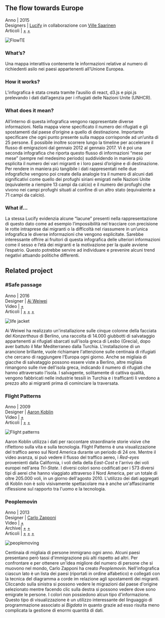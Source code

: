 ## The flow towards Europe

Anno | 2015<br>
Designers | [Lucify](https://www.lucify.com) in collaborazione con [Ville Saarinen](https://blog.lucify.com/@vsaarinen) <br>
Articoli | [+](https://www.lucify.com/the-flow-towards-europe/)
           [+](https://blog.lucify.com/a-novel-visualisation-of-the-refugee-crisis-565e40ab5a50)
           
 ![FlowTE](https://i.ytimg.com/vi/_TtBscARRzo/maxresdefault.jpg)

### What’s?
Una mappa interattiva contenente le informazioni relative al numero di richiedenti asilo nei paesi appartenenti all’Unione Europea.

### How it  works?
L’infografica è stata creata tramite l’ausilio di react, d3.js e pipi.js prelevando i dati dall’agenzia per i rifugiati delle Nazioni Unite (UNHCR).

### What does it mean?
All’interno di questa infografica vengono rappresentate diverse informazioni.
Nella mappa viene specificato il numero dei rifugiati e gli spostamenti dal paese d’origine a quello di destinazione.
Importante specificare che ogni punto presente sulla mappa corrisponde ad un’unita di 25 persone.
È possibile inoltre scorrere lungo la timeline per accelerare il flusso di emigrazioni dal gennaio 2012 al gennaio 2017.
Vi è poi una seconda infografica che riporta questo flusso di informazioni “mese per mese” (sempre nel medesimo periodo) suddividendo in maniera più esplicita il numero dei vari migranti e i loro paesi d’origine e di destinazione.
Per rendere in maniera più tangibile i dati rappresentati nelle due infografiche vengono poi create della analogie tra il numero di alcuni dati significativi come quello dei profughi siriani emigrati nelle Nazioni Unite (equivalente a riempire 13 campi da calcio) e il numero dei profughi che vivono nei campi profughi situati al confine di un altro stato (equivalente a 71 campi da calcio).

### What if...
La stessa Lucify evidenzia alcune “lacune” presenti nella rappresentazione di questo dato come ad esempio l’impossibilità nel tracciare con precisione le rotte intraprese dai migranti o la difficoltà nel riassumere in un’unica infografica le diverse informazioni che vengono esplicitate.
Sarebbe interessante offrire ai fruitori di questa infografica delle ulteriori informazioni come il sesso e l’età dei migranti e la motivazione per la quale avviene l’espatrio. Questo potrebbe servire ad individuare e prevenire alcuni trend negativi attuando politiche differenti.

## Related project
### #Safe passage

Anno | 2016<br>
Designer | [Ai Weiwei](http://aiweiwei.com/)<br>
Video | [+](http://edition.cnn.com/videos/world/2016/02/15/germany-weiwei-art-life-jackets-pkg-shubert.cnn)<br>
Articoli | [+](http://edition.cnn.com/2016/02/14/arts/ai-weiwei-berlin-life-jackets/index.html) 
[+](hhttp://www.thisiscolossal.com/2016/02/ai-weiwei-konzerthaus-refugee-life-vests/) 
[+](https://theculturetrip.com/europe/germany/articles/ai-weiwei-covers-berlins-konzerthaus-in-refugee-life-jackets/) 

![life jacket](http://i.cdn-vita.it/blobs/variants/7/9/f/a/79fa5b39-b236-42df-8fc6-00d7e148ee20_large.jpg?_636294143532975143)

Ai Weiwei ha realizzato un'installazione sulle cinque colonne della facciata del _Konzerthaus_ di Berlino, una raccolta di 14.000 giubbotti di salvataggio appartenenti ai rifugiati sbarcati sull'isola greca di Lesbo (Grecia), dopo aver battuto il Mar Mediterraneo dalla Turchia. L'installazione di un arancione brillante, vuole richiamare l'attenzione sulle centinaia di rifugiati che cercano di raggiungere l'Europa ogni giorno. Anche se migliaia di giacche di salvataggio possono essere viste a Berlino, altre migliaia rimangono sulle rive dell'isola greca, indicando il numero di rifugiati che hanno attraversato l'isola. I salvagente, solitamente di cattiva qualità, vengono fabbricati nelle industrie tessili in Turchia e i trafficanti li vendono a prezzo alto ai migranti prima di cominciare la traversata.

### Flight Patterns

Anno | 2009<br>
Designer | [Aaron Koblin](http://www.aaronkoblin.com/)<br>
Video | [+](https://vimeo.com/5368967)<br>
Articoli | [+](https://techcrunch.com/2016/05/08/the-digital-age-of-data-art/) 
[+](https://www.seditionart.com/aaron_koblin/flight_patterns) 

![Flight patterns](http://mapdesign.icaci.org/wp-content/uploads/2014/11/MapCarte332_koblin1_large.png)

Aaron Koblin utilizza i dati per raccontare straordinarie storie visive che riflettono sulla vita e sulla tecnologia. Flight Patterns è una visualizzazione del traffico aereo sul Nord America durante un periodo di 24 ore. Mentre il video avanza, si può vedere il flusso del traffico aereo, i _Red-eyes_ provenienti dalla California, i voli della della _East-Cost_ e l'arrivo dei voli europei nell'area _Tri-State_. I diversi colori sono codificati per i 573 diversi tipi di aerei che hanno viaggiato attraverso il Nord America, per un totale di oltre 205.000 voli, in un giorno dell'agosto 2010. L'utilizzo dei dati aggregati di Koblin non è solo visivamente spettacolare ma è anche un'affascinante riflessione sul rapporto tra l'uomo e la tecnologia.

### Peoplemovin

Anno | 2013<br>
Designer | [Carlo Zapponi](https://github.com/littleark)<br>
Video | [+](https://vimeo.com/5368967)<br>
Archive| [+](http://peoplemov.in/#f_MX) 
[+](http://www.makinguse.com/) <br>
Articoli | [+](https://flowingdata.com/2011/08/10/people-moving/X) 
[+](https://www.quora.com/Human-Migration-How-many-people-move-either-within-their-country-or-to-another-one-every-year-per-country) 
[+](http://www.huffingtonpost.com/john-lee/migration-tracker-online_b_2631794.html) 

![peoplemoving](https://s3.amazonaws.com/html5.ae/peoplemovin.png)


Centinaia di migliaia di persone immigrano ogni anno. Alcuni paesi presentano però tassi d'immigrazione più alti rispetto ad altri. Per confrontare e per ottenere un'idea migliore del numero di persone che si muovono nel mondo, Carlo Zapponi ha creato _Peoplemovin_.
Nell'infografica ciascun lato è un lista dei paesi (riportati in ordine alfabetico) e collegati con la tecnica del diagramma a corde im relazione agli spostamenti dei migranti. Cliccando sulla sinistra si possono vedere le migrazioni dal paese d'origine selezionato mentre facendo clic sulla destra si possono vedere dove sono emigrate le persone. I colori non possiedono alcun tipo d'informazione. Questo tipo di visualizzazione è un utilizzo interessante del linguaggio di programmazione associato ai _Bigdata_ in quanto grazie ad esso risulta meno complicata la gestione di enormi quantità di dati.



